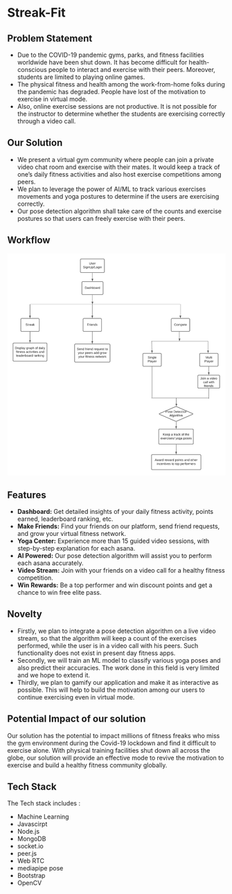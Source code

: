 # Streak-Fit

## Problem Statement
- Due to the COVID-19 pandemic gyms, parks, and fitness facilities worldwide have been shut down. It has become difficult for health-conscious people to interact and exercise with their peers. Moreover, students are limited to playing online games. 
- The physical fitness and health among the work-from-home folks during the pandemic has degraded. People have lost of the motivation to exercise in virtual mode.
- Also, online exercise sessions are not productive. It is not possible for the instructor to determine whether the students are exercising correctly through a video call.

## Our Solution
- We present a virtual gym community where people can join a private video chat room and exercise with their mates. It would keep a track of one’s daily fitness activities and also host exercise competitions among peers.
- We plan to leverage the power of AI/ML to track various exercises movements and yoga postures to determine if the users are exercising correctly. 
- Our pose detection algorithm shall take care of the counts and exercise postures so that users can freely exercise with their peers. 

## Workflow
![](public/assets/img/features/Workflow.png)


## Features

- **Dashboard:** Get detailed insights of your daily fitness activity, points earned, leaderboard ranking, etc. 
- **Make Friends:** Find your friends on our platform, send friend requests, and grow your virtual fitness network.
- **Yoga Center:** Experience more than 15 guided video sessions, with step-by-step explanation for each asana.
- **AI Powered:** Our pose detection algorithm will assist you to perform each asana accurately.
- **Video Stream:** Join with your friends on a video call for a healthy fitness competition.
- **Win Rewards:** Be a top performer and win discount points and get a chance to win free elite pass.

## Novelty

- Firstly, we plan to integrate a pose detection algorithm on a live video stream, so that the
algorithm will keep a count of the exercises performed, while the user is in a video call with his
peers. Such functionality does not exist in present day fitness apps. 
- Secondly, we will train an ML model to classify various yoga poses and also predict their
accuracies. The work done in this field is very limited and we hope to extend it.
- Thirdly, we plan to gamify our application and make it as interactive as possible. This will help
to build the motivation among our users to continue exercising even in virtual mode.

## Potential Impact of our solution

Our solution has the potential to impact millions of fitness freaks who miss the gym
environment during the Covid-19 lockdown and find it difficult to exercise alone. With physical
training facilities shut down all across the globe, our solution will provide an effective mode to
revive the motivation to exercise and build a healthy fitness community globally.

## Tech Stack

The Tech stack includes : 
- Machine Learning
- Javascirpt
- Node.js
- MongoDB
- socket.io
- peer.js
- Web RTC
- mediapipe pose
- Bootstrap
- OpenCV
